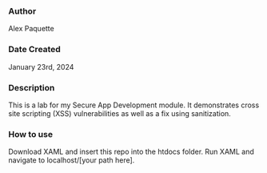 ### Author
Alex Paquette

### Date Created
January 23rd, 2024

### Description
This is a lab for my Secure App Development module. It demonstrates cross site scripting (XSS) vulnerabilities as well as a fix using sanitization.

### How to use
Download XAML and insert this repo into the htdocs folder. Run XAML and navigate to localhost/[your path here].
